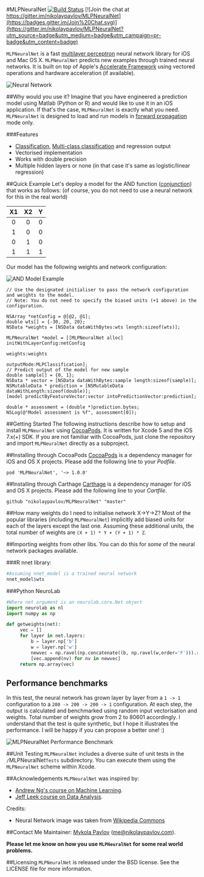 #MLPNeuralNet
[![Build Status](https://travis-ci.org/nikolaypavlov/MLPNeuralNet.svg?branch=master)](https://travis-ci.org/nikolaypavlov/MLPNeuralNet)
[![Join the chat at https://gitter.im/nikolaypavlov/MLPNeuralNet](https://badges.gitter.im/Join%20Chat.svg)](https://gitter.im/nikolaypavlov/MLPNeuralNet?utm_source=badge&utm_medium=badge&utm_campaign=pr-badge&utm_content=badge)

`MLPNeuralNet` is a fast [multilayer perceptron](http://en.wikipedia.org/wiki/Multilayer_perceptron) neural network library for iOS and Mac OS X. `MLPNeuralNet` predicts new examples through trained neural networks. It is built on top of Apple's [Accelerate Framework](https://developer.apple.com/library/ios/documentation/Accelerate/Reference/AccelerateFWRef/_index.html) using vectored operations and hardware acceleration (if available).

![Neural Network](http://nikolaypavlov.github.io/MLPNeuralNet/images/500px-Artificial_neural_network.png)

##Why would you use it?
Imagine that you have engineered a prediction model using Matlab (Python or R) and would like to use it in an iOS application. If that's the case, `MLPNeuralNet` is exactly what you need. `MLPNeuralNet` is designed to load and run models in [forward propagation](http://en.wikipedia.org/wiki/Backpropagation#Phase_1:_Propagation) mode only.

###Features
- [Classification](http://en.wikipedia.org/wiki/Binary_classification), [Multi-class classification](http://en.wikipedia.org/wiki/Multiclass_classification) and regression output
- Vectorised implementation
- Works with double precision
- Multiple hidden layers or none (in that case it's same as logistic/linear regression)

##Quick Example
Let's deploy a model for the AND function  ([conjunction](http://en.wikipedia.org/wiki/Logical_conjunction)) that works as follows: (of course, you do not need to use a neural network for this in the real world)

|X1 |X2 | Y |
|:-:|:-:|:-:|
| 0 | 0 | 0 |
| 1 | 0 | 0 |
| 0 | 1 | 0 |
| 1 | 1 | 1 |

Our model has the following weights and network configuration:

![AND Model Example](http://nikolaypavlov.github.io/MLPNeuralNet/images/network-arch.png)

```objective
// Use the designated initialiser to pass the network configuration and weights to the model.
// Note: You do not need to specify the biased units (+1 above) in the configuration.

NSArray *netConfig = @[@2, @1];
double wts[] = {-30, 20, 20};
NSData *weights = [NSData dataWithBytes:wts length:sizeof(wts)];

MLPNeuralNet *model = [[MLPNeuralNet alloc] initWithLayerConfig:netConfig
                                                        weights:weights
                                                     outputMode:MLPClassification];
// Predict output of the model for new sample
double sample[] = {0, 1};
NSData * vector = [NSData dataWithBytes:sample length:sizeof(sample)];
NSMutableData * prediction = [NSMutableData dataWithLength:sizeof(double)];
[model predictByFeatureVector:vector intoPredictionVector:prediction];

double * assessment = (double *)prediction.bytes;
NSLog(@"Model assessment is %f", assessment[0]);
```

##Getting Started
The following instructions describe how to setup and install `MLPNeuralNet` using [CocoaPods](http://cocoapods.org/). It is written for Xcode 5 and the iOS 7.x(+) SDK. If you are not familiar with CocoaPods, just clone the repository and import `MLPNeuralNet` directly as a subproject.

##Installing through CocoaPods
[CocoaPods](http://cocoapods.org) is a dependency manager for iOS and OS X projects. Please add the following line to your *Podfile*.

```
pod 'MLPNeuralNet', '~> 1.0.0'
```

##Installing through Carthage
[Carthage](http://www.github.com/carthage/carthage) is a dependency manager for iOS and OS X projects. Please add the following line to your *Cartfile*.

```
github "nikolaypavlov/MLPNeuralNet" "master"
```

##How many weights do I need to initialise network X->Y->Z?
Most of the popular libraries (including `MLPNeuralNet`) implicitly add biased units for each of the layers except the last one. Assuming these additional units, the total number of weights are `(X + 1) * Y + (Y + 1) * Z`.

##Importing weights from other libs.
You can do this for *some* of the neural network packages available.

###R nnet library:
 ```r
#Assuming nnet_model is a trained neural network
nnet_model$wts
```

###Python NeuroLab

```python
#Where net argument is an neurolab.core.Net object
import neurolab as nl
import numpy as np

def getweights(net):
     vec = []
     for layer in net.layers:
         b = layer.np['b']
         w = layer.np['w']
         newvec = np.ravel(np.concatenate((b, np.ravel(w,order='F'))).reshape((layer.ci+1, layer.cn)), order = 'F')
         [vec.append(nv) for nv in newvec]
     return np.array(vec)

```

## Performance benchmarks
In this test, the neural network has grown layer by layer from a `1 -> 1` configuration to a `200 -> 200 -> 200 -> 1` configuration. At each step, the output is calculated and benchmarked using random input vectorisation and weights. Total number of weights grow from 2 to 80601 accordingly. I understand that the test is quite synthetic, but I hope it illustrates the performance. I will be happy if you can propose a better one! :)

![MLPNeuralNet Performance Benchmark](http://nikolaypavlov.github.io/MLPNeuralNet/images/mlp-bench-regression-ios.png)

##Unit Testing
`MLPNeuralNet` includes a diverse suite of unit tests in the `/`MLPNeuralNet`Tests` subdirectory. You can execute them using the ``MLPNeuralNet`` scheme within Xcode.

##Acknowledgements
`MLPNeuralNet` was inspired by:

- [Andrew Ng's course on Machine Learning](https://www.coursera.org/course/ml).
- [Jeff Leek course on Data Analysis](https://www.coursera.org/course/dataanalysis).

Credits:

- Neural Network image was taken from [Wikipedia Commons](http://en.wikipedia.org/wiki/File:Artificial_neural_network.svg)

##Contact Me
Maintainer: [Mykola Pavlov](http://github.com/nikolaypavlov/) (me@nikolaypavlov.com).

**Please let me know on how you use `MLPNeuralNet` for some real world problems.**

##Licensing
`MLPNeuralNet` is released under the BSD license. See the LICENSE file for more information.
